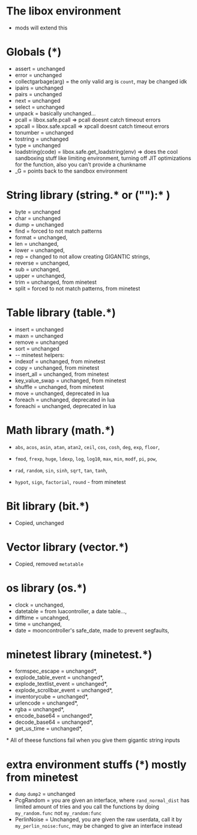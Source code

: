 # The libox environment
- mods will extend this

# Globals (*)
- assert = unchanged
- error = unchanged
- collectgarbage(arg) = the only valid arg is `count`, may be changed idk
- ipairs = unchanged
- pairs = unchanged
- next = unchanged
- select = unchanged
- unpack = basically unchanged...
- pcall = libox.safe.pcall => pcall doesnt catch timeout errors
- xpcall = libox.safe.xpcall => xpcall doesnt catch timeout errors
- tonumber = unchanged
- tostring = unchanged
- type = unchanged
- loadstring(code) = libox.safe.get_loadstring(env) => does the cool sandboxing stuff like limiting environment, turning off JIT optimizations for the function, also you can't provide a chunkname
- _G = points back to the sandbox environment

# String library (string.* or (""):* )

- byte = unchanged
- char = unchanged
- dump = unchanged
- find = forced to not match patterns
- format = unchanged,
- len = unchanged,
- lower = unchanged,
- rep = changed to not allow creating GIGANTIC strings,
- reverse = unchanged,
- sub = unchanged,
- upper = unchanged,
- trim = unchanged, from minetest
- split = forced to not match patterns, from minetest

# Table library (table.*)

- insert = unchanged
- maxn = unchanged
- remove = unchanged
- sort = unchanged
- -- minetest helpers:
- indexof = unchanged, from minetest
- copy = unchanged, from minetest
- insert_all = unchanged, from minetest
- key_value_swap = unchanged, from minetest
- shuffle = unchanged, from minetest
- move = unchanged, deprecated in lua
- foreach = unchanged, deprecated in lua
- foreachi = unchanged, deprecated in lua

# Math library (math.*)

- `abs`, `acos`, `asin`, `atan`, `atan2`, `ceil`, `cos`, `cosh`, `deg`, `exp`, `floor`,
- `fmod`, `frexp`, `huge`, `ldexp`, `log`, `log10`, `max`, `min`, `modf`, `pi`, `pow`,
- `rad`, `random`, `sin`, `sinh`, `sqrt`, `tan`, `tanh`,

-  `hypot`, `sign`, `factorial`, `round` - from minetest

# Bit library (bit.*)
- Copied, unchanged

# Vector library (vector.*)
- Copied, removed `metatable`

# os library (os.*)

- clock = unchanged,
- datetable = from luacontroller, a date table...,
- difftime = uncahnged,
- time = unchanged,
- date = mooncontroller's safe_date, made to prevent segfaults,


# minetest library (minetest.*)

- formspec_escape = unchanged*,
- explode_table_event = unchanged*,
- explode_textlist_event = unchanged*,
- explode_scrollbar_event = unchanged*,
- inventorycube = unchanged*,
- urlencode = unchanged*,
- rgba = unchanged*,
- encode_base64 = unchanged*,
- decode_base64 = unchanged*,
- get_us_time = unchanged*,

\* All of theese functions fail when you give them gigantic string inputs


# extra environment stuffs (*) mostly from minetest
- `dump` `dump2` = unchanged
- PcgRandom = you are given an interface, where `rand_normal_dist` has limited amount of tries and you call the functions by doing `my_random.func` not `my_random:func`
- PerlinNoise = Unchanged, you are given the raw userdata, call it by `my_perlin_noise:func`, may be changed to give an interface instead